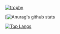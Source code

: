 [![trophy](https://github-profile-trophy.vercel.app/?username=nattaphonBu&theme=onedark&count_private=true)](https://github.com/ryo-ma/github-profile-trophy)

[![Anurag's github stats](https://github-readme-stats.vercel.app/api?username=nattaphonBu&show_icons=true)

[![Top Langs](https://github-readme-stats.vercel.app/api/top-langs/?username=nattaphonBu)](https://github.com/anuraghazra/github-readme-stats)

<!--
**nattaphonBu/nattaphonBu** is a ✨ _special_ ✨ repository because its `README.md` (this file) appears on your GitHub profile.

Here are some ideas to get you started:

- 🔭 I’m currently working on ...
- 🌱 I’m currently learning ...
- 👯 I’m looking to collaborate on ...
- 🤔 I’m looking for help with ...
- 💬 Ask me about ...
- 📫 How to reach me: ...
- 😄 Pronouns: ...
- ⚡ Fun fact: ...
-->
